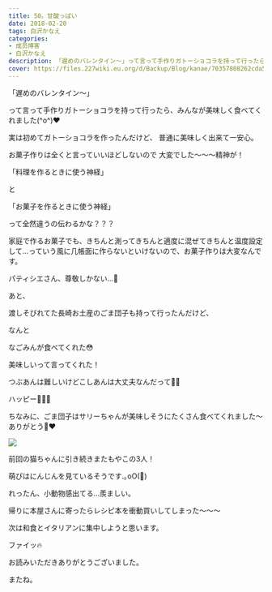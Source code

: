 ```yaml
---
title: 50。甘酸っぱい
date: 2018-02-20
tags: 白沢かなえ
categories: 
- 成员博客
- 白沢かなえ
description: 「遅めのバレンタイン〜」って言って手作りガトーショコラを持って行ったら、みんなが美味しく食べてくれました(^o^)❤️実は初めてガトーショコラを作ったんだけど、...
cover: https://files.227wiki.eu.org/d/Backup/Blog/kanae/70357808262cda591174df83194db.png 
---
```











「遅めのバレンタイン〜」






って言って手作りガトーショコラを持って行ったら、みんなが美味しく食べてくれました(^o^)❤️




実は初めてガトーショコラを作ったんだけど、
普通に美味しく出来て一安心。





お菓子作りは全くと言っていいほどしないので
大変でした〜〜〜精神が！








「料理を作るときに使う神経」

と

「お菓子を作るときに使う神経」



って全然違うの伝わるかな？？？




家庭で作るお菓子でも、きちんと測ってきちんと適度に混ぜてきちんと温度設定して…っていう風に几帳面に作らないといけないので、お菓子作りは大変なんです。



パティシエさん、尊敬しかない…🍰

















あと、


渡しそびれてた長崎お土産のごま団子も持って行ったんだけど、



なんと



なごみんが食べてくれた😳



美味しいって言ってくれた！




つぶあんは難しいけどこしあんは大丈夫なんだって🤫🌷





ハッピー🌷🌷🌷





ちなみに、ごま団子はサリーちゃんが美味しそうにたくさん食べてくれました〜ありがとう🐶❤️















![](https://files.227wiki.eu.org/d/Backup/Blog/kanae/70357808262cda591174df83194db.png)



前回の猫ちゃんに引き続きまたもやこの3人！






萌ぴはにんじんを見ているそうです.｡oO(🥕)



れったん、小動物感出てる…羨ましい。















帰りに本屋さんに寄ったらレシピ本を衝動買いしてしまった〜〜〜



次は和食とイタリアンに集中しようと思います。




ファイッ🔥


















お読みいただきありがとうございました。



またね。


